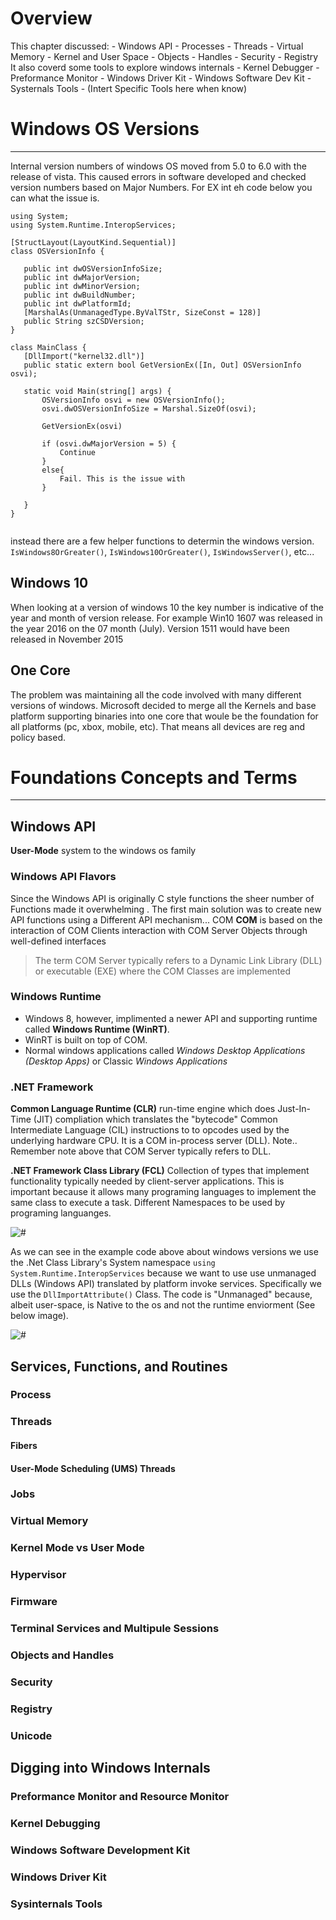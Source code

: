 

# Overview
This chapter discussed:
	- Windows API
	- Processes
	- Threads
	- Virtual Memory
	- Kernel and User Space 
	- Objects 
	- Handles 
	- Security 
	- Registry
It also coverd some tools to explore windows internals
	- Kernel Debugger
	- Preformance Monitor
	- Windows Driver Kit
	- Windows Software Dev Kit
	- Systernals Tools
		- (Intert Specific Tools here when know)


# Windows OS Versions
---
 Internal version numbers of windows OS moved from 5.0 to 6.0 with the release of vista. This caused errors in software developed and checked version numbers based on Major Numbers. For EX  int eh code below you can what the issue is. 
 ```
using System;
using System.Runtime.InteropServices;

[StructLayout(LayoutKind.Sequential)]
class OSVersionInfo {

    public int dwOSVersionInfoSize;
    public int dwMajorVersion;
    public int dwMinorVersion;
    public int dwBuildNumber;
    public int dwPlatformId;
    [MarshalAs(UnmanagedType.ByValTStr, SizeConst = 128)]
    public String szCSDVersion;
}

class MainClass {
    [DllImport("kernel32.dll")]
    public static extern bool GetVersionEx([In, Out] OSVersionInfo osvi);

    static void Main(string[] args) {
        OSVersionInfo osvi = new OSVersionInfo();
        osvi.dwOSVersionInfoSize = Marshal.SizeOf(osvi);
		
		GetVersionEx(osvi)
        
		if (osvi.dwMajorVersion = 5) {
			Continue
		}
		else{
			Fail. This is the issue with 
		} 

    }
}


 ```
 
 instead there are a few helper functions to determin the windows version. 
 `IsWindows8OrGreater()`, `IsWindows10OrGreater()`, `IsWindowsServer()`, etc...

## Windows 10
When looking at a version of windows 10 the key number is indicative of the year and month of version release. For example Win10 1607 was released in the year 2016 on the 07 month (July). Version 1511 would have been released in November 2015  

## One Core
The problem was maintaining all the code involved with many different versions of windows. Microsoft decided to merge all the Kernels and base platform supporting binaries into one core that woule be the foundation for all platforms (pc, xbox, mobile, etc). That means all devices are reg and policy based. 
# Foundations Concepts and Terms
---
## Windows API
**User-Mode** system to the windows os family
### Windows API Flavors
Since the Windows API is originally C style functions the sheer number of Functions made it overwhelming . The first main solution was to create new API functions using a Different API mechanism... COM 
**COM** is based on the interaction of COM Clients interaction with COM Server Objects through well-defined interfaces 

> The term COM Server typically refers to a Dynamic Link Library (DLL) or  executable (EXE) where the COM Classes are implemented

### Windows Runtime
- Windows 8, however, implimented a newer API and supporting runtime called **Windows Runtime (WinRT)**. 
- WinRT is built on top of COM. 
- Normal windows applications called *Windows Desktop Applications (Desktop Apps)* or Classic *Windows Applications*

### .NET Framework
**Common Language Runtime (CLR)** run-time engine which does Just-In-Time (JIT) compliation which translates the "bytecode" Common Intermediate Language (CIL) instructions to to opcodes used by the underlying hardware CPU. It is a COM in-process server (DLL). Note.. Remember note above that COM Server typically refers to DLL.

**.NET Framework Class Library (FCL)** Collection of types that implement functionality typically needed by client-server applications. This is important because it allows many programing languages to implement the same class to execute a task.  Different Namespaces to be used by programing languanges. 

![#](../resources/net-framework-base-class-library.png)

As we can see in the example code above about windows versions we use the .Net Class Library's System namespace `using System.Runtime.InteropServices` because we want to use use unmanaged DLLs (Windows API) translated by platform invoke services. Specifically we use the `DllImportAttribute()` Class. The code is "Unmanaged" because, albeit user-space, is Native to the os and not the runtime enviorment (See below image). 

![#](../resources/net-framework-relationship-with-operating-system.png)

## Services, Functions, and Routines
### Process

### Threads
#### Fibers
#### User-Mode Scheduling (UMS) Threads

### Jobs

### Virtual Memory

### Kernel Mode vs User Mode

### Hypervisor

### Firmware

### Terminal Services and Multipule Sessions

### Objects and Handles

### Security

### Registry

### Unicode

## Digging into Windows Internals

### Preformance Monitor and Resource Monitor

### Kernel Debugging 

### Windows Software Development Kit

### Windows Driver Kit

### Sysinternals Tools





